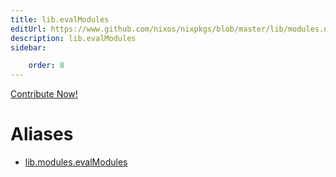 ```yaml
---
title: lib.evalModules
editUrl: https://www.github.com/nixos/nixpkgs/blob/master/lib/modules.nix#L75C17
description: lib.evalModules
sidebar:

    order: 8
---
```


<a href="https://www.github.com/nixos/nixpkgs/blob/master/lib/modules.nix#L75C17">Contribute Now!</a>


# Aliases

- [lib.modules.evalModules](/nix-doc-comments/reference/lib/modules/lib-modules-evalModules)


